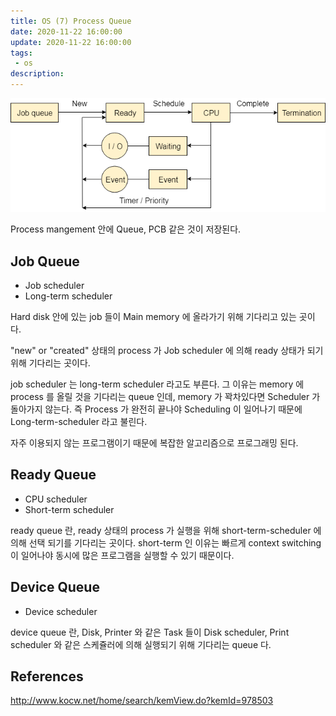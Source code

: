 ```yaml
---
title: OS (7) Process Queue
date: 2020-11-22 16:00:00
update: 2020-11-22 16:00:00
tags:
 - os
description:
---
```


![](./images/2020-11-22-queue.png)

Process mangement 안에 Queue, PCB 같은 것이 저장된다.

## Job Queue

- Job scheduler
- Long-term scheduler

Hard disk 안에 있는 job 들이 Main memory 에 올라가기 위해 기다리고 있는 곳이다.

"new" or "created" 상태의 process 가 Job scheduler 에 의해 ready 상태가 되기 위해 기다리는 곳이다.

job scheduler 는 long-term scheduler 라고도 부른다. 그 이유는 memory 에 process 를 올릴 것을 기다리는 queue 인데, memory 가 꽉차있다면 Scheduler 가 돌아가지 않는다. 즉 Process 가 완전히 끝나야 Scheduling 이 일어나기 때문에 Long-term-scheduler 라고 불린다.

자주 이용되지 않는 프로그램이기 때문에 복잡한 알고리즘으로 프로그래밍 된다.

## Ready Queue

- CPU scheduler
- Short-term scheduler

ready queue 란, ready 상태의 process 가 실행을 위해 short-term-scheduler 에 의해 선택 되기를 기다리는 곳이다. short-term 인 이유는 빠르게 context switching 이 일어나야 동시에 많은 프로그램을 실행할 수 있기 때문이다.

## Device Queue

- Device scheduler

device queue 란, Disk, Printer 와 같은 Task 들이 Disk scheduler, Print scheduler 와 같은 스케쥴러에 의해 실행되기 위해 기다리는 queue 다.

## References

http://www.kocw.net/home/search/kemView.do?kemId=978503
